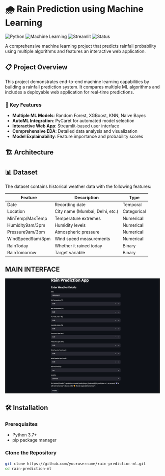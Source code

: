 # 🌧️ Rain Prediction using Machine Learning

![Python](https://img.shields.io/badge/Python-3.7%2B-blue)
![Machine Learning](https://img.shields.io/badge/Machine-Learning-orange)
![Streamlit](https://img.shields.io/badge/Web-Streamlit-red)
![Status](https://img.shields.io/badge/Status-Completed-brightgreen)

A comprehensive machine learning project that predicts rainfall probability using multiple algorithms and features an interactive web application.

## 📋 Project Overview

This project demonstrates end-to-end machine learning capabilities by building a rainfall prediction system. It compares multiple ML algorithms and includes a deployable web application for real-time predictions.

### 🎯 Key Features
- **Multiple ML Models**: Random Forest, XGBoost, KNN, Naive Bayes
- **AutoML Integration**: PyCaret for automated model selection
- **Interactive Web App**: Streamlit-based user interface
- **Comprehensive EDA**: Detailed data analysis and visualization
- **Model Explainability**: Feature importance and probability scores

## 🏗️ Architecture

## 📊 Dataset

The dataset contains historical weather data with the following features:

| Feature | Description | Type |
|---------|-------------|------|
| Date | Recording date | Temporal |
| Location | City name (Mumbai, Delhi, etc.) | Categorical |
| MinTemp/MaxTemp | Temperature extremes | Numerical |
| Humidity9am/3pm | Humidity levels | Numerical |
| Pressure9am/3pm | Atmospheric pressure | Numerical |
| WindSpeed9am/3pm | Wind speed measurements | Numerical |
| RainToday | Whether it rained today | Binary |
| RainTomorrow | Target variable | Binary |

## MAIN INTERFACE

![Rain Prediction Interface](images/interface.png)


## 🛠️ Installation

### Prerequisites
- Python 3.7+
- pip package manager

### Clone the Repository
```bash
git clone https://github.com/yourusername/rain-prediction-ml.git
cd rain-prediction-ml